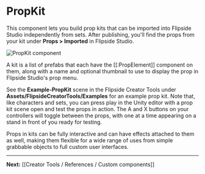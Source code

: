 # PropKit

This component lets you build prop kits that can be imported into Flipside Studio independently from sets. After publishing, you'll find the props from your kit under **Props > Imported** in Flipside Studio.

![PropKit component](https://www.flipsidexr.com/files/docs/screenshots/propkit.png)

A kit is a list of prefabs that each have the [[:PropElement]] component on them, along with a name and optional thumbnail to use to display the prop in Flipside Studio's prop menu.

See the **Example-PropKit** scene in the Flipside Creator Tools under **Assets/FlipsideCreatorTools/Examples** for an example prop kit. Note that, like characters and sets, you can press play in the Unity editor with a prop kit scene open and test the props in action. The A and X buttons on your controllers will toggle between the props, with one at a time appearing on a stand in front of you ready for testing.

Props in kits can be fully interactive and can have effects attached to them as well, making them flexible for a wide range of uses from simple grabbable objects to full custom user interfaces.

---

**Next:** [[Creator Tools / References / Custom components]]
